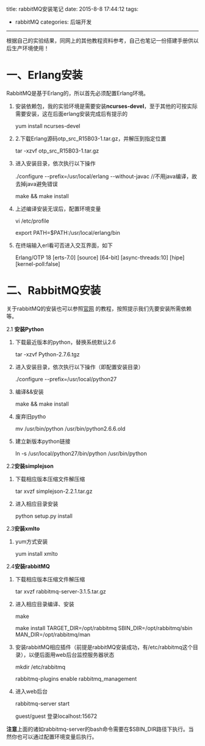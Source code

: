 title: rabbitMQ安装笔记
date: 2015-8-8 17:44:12
tags:
- rabbitMQ 
categories: 后端开发
---

根据自己的实验结果，同网上的其他教程资料参考，自己也笔记一份搭建手册供以后生产环境使用！

# 一、Erlang安装 #

RabbitMQ是基于Erlang的，所以首先必须配置Erlang环境。

1. 安装依赖包，我的实验环境是需要安装**ncurses-devel**，至于其他的可按实际需要安装，这在后面erlang安装完成后有提示的

    yum install ncurses-devel
 
2. 2.下载Erlang源码otp_src_R15B03-1.tar.gz，并解压到指定位置

    tar -xzvf otp_src_R15B03-1.tar.gz

3. 进入安装目录，依次执行以下操作

    ./configure --prefix=/usr/local/erlang --without-javac //不用java编译，故去掉java避免错误
    
    make && make install

4. 上述编译安装无误后，配置环境变量

    vi /etc/profile

    export PATH=$PATH:/usr/local/erlang/bin


5. 在终端输入erl看可否进入交互界面，如下

    Erlang/OTP 18 [erts-7.0] [source] [64-bit] [async-threads:10] [hipe] [kernel-poll:false]

<!-- more -->

# 二、RabbitMQ安装 #

关于rabbitMQ的安装也可以参照[官网](http://www.rabbitmq.com/build-server.html "rabbitMQ") 的教程，按照提示我们先要安装所需依赖等。


2.1 **安装Python**

1. 下载最近版本的python，替换系统默认2.6

    tar -xzvf Python-2.7.6.tgz

2. 进入安装目录，依次执行以下操作（即配置安装目录）
    
    ./configure --prefix=/usr/local/python27

3.  编译&&安装

    make && make install

4. 废弃旧pytho

    mv /usr/bin/python /usr/bin/python2.6.6.old 

5. 建立新版本python链接

    ln -s /usr/local/python27/bin/python /usr/bin/python


2.2**安装simplejson**

1. 下载相应版本压缩文件解压缩

    tar xvzf simplejson-2.2.1.tar.gz

2. 进入相应目录安装

    python setup.py install

2.3**安装xmlto**

1. yum方式安装

    yum install xmlto


2.4**安装rabbitMQ**

1. 下载相应版本压缩文件解压缩

    tar xvzf rabbitmq-server-3.1.5.tar.gz

2. 进入相应目录编译、安装

    make

	make install TARGET_DIR=/opt/rabbitmq SBIN_DIR=/opt/rabbitmq/sbin MAN_DIR=/opt/rabbitmq/man

3. 安装rabbitMQ相应插件（前提是rabbitMQ安装成功，有/etc/rabbitmq这个目录），以便后面用web后台监控服务器状态

    mkdir /etc/rabbitmq
    
    rabbitmq-plugins enable rabbitmq_management

4. 进入web后台

    rabbitmq-server start
    
    guest/guest 登录localhost:15672

**注意**上面的诸如rabbitmq-server的bash命令需要在$SBIN_DIR路径下执行。当然你也可以通过配置环境变量后执行。